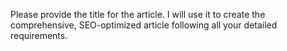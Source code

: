 Please provide the title for the article. I will use it to create the comprehensive, SEO-optimized article following all your detailed requirements.